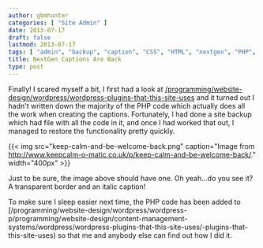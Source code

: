 ```yaml
---
author: gbmhunter
categories: [ "Site Admin" ]
date: 2013-07-17
draft: false
lastmod: 2013-07-17
tags: [ "admin", "backup", "caption", "CSS", "HTML", "nextgen", "PHP", "plugin", "singlepic", "Wordpress" ]
title: NextGen Captions Are Back
type: post
---
```


Finally! I scared myself a bit, I first had a look at [/programming/website-design/wordpress/wordpress-plugins-that-this-site-uses](/programming/website-design/content-management-systems/wordpress/wordpress-plugins-that-this-site-uses/) and it turned out I hadn't written down the majority of the PHP code which actually does all the work when creating the captions. Fortunately, I had done a site backup which had file with all the code in it, and once I had worked that out, I managed to restore the functionality pretty quickly.

{{< img src="keep-calm-and-be-welcome-back.png" caption="Image from http://www.keepcalm-o-matic.co.uk/p/keep-calm-and-be-welcome-back/."  width="400px" >}}

Just to be sure, the image above should have one. Oh yeah...do you see it? A transparent border and an italic caption!

To make sure I sleep easier next time, the PHP code has been added to [/programming/website-design/wordpress/wordpress-p/programming/website-design/content-management-systems/wordpress/wordpress-plugins-that-this-site-uses/-plugins-that-this-site-uses) so that me and anybody else can find out how I did it.
